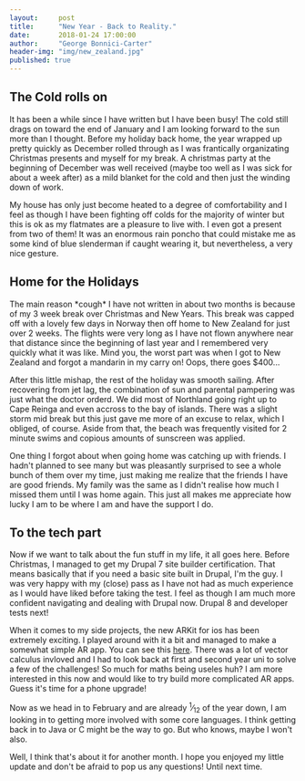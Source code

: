 ```yaml
---
layout:     post
title:      "New Year - Back to Reality."
date:       2018-01-24 17:00:00
author:     "George Bonnici-Carter"
header-img: "img/new_zealand.jpg"
published: true
---
```


<h2 class="section-heading">The Cold rolls on</h2>

<p>It has been a while since I have written but I have been busy! The cold still drags on toward the end of January and I am looking forward to the sun more than I thought. Before my holiday back home, the year wrapped up pretty quickly as December rolled through as I was frantically organizating Christmas presents and myself for my break. A christmas party at the beginning of December was well received (maybe too well as I was sick for about a week after) as a mild blanket for the cold and then just the winding down of work.</p>

<p>My house has only just become heated to a degree of comfortability and I feel as though I have been fighting off colds for the majority of winter but this is ok as my flatmates are a pleasure to live with. I even got a present from two of them! It was an enormous rain poncho that could mistake me as some kind of blue slenderman if caught wearing it, but nevertheless, a very nice gesture.</p>

<h2 class="section-heading">Home for the Holidays</h2>

<p>The main reason *cough* I have not written in about two months is because of my 3 week break over Christmas and New Years. This break was capped off with a lovely few days in Norway then off home to New Zealand for just over 2 weeks. The flights were very long as I have not flown anywhere near that distance since the beginning of last year and I remembered very quickly what it was like. Mind you, the worst part was when I got to New Zealand and forgot a mandarin in my carry on! Oops, there goes $400...</p>

<p>After this little mishap, the rest of the holiday was smooth sailing. After recovering from jet lag, the combination of sun and parental pampering was just what the doctor orderd. We did most of Northland going right up to Cape Reinga and even accross to the bay of islands. There was a slight storm mid break but this just gave me more of an excuse to relax, which I obliged, of course. Aside from that, the beach was frequently visited for 2 minute swims and copious amounts of sunscreen was applied.</p>

<p>One thing I forgot about when going home was catching up with friends. I hadn't planned to see many but was pleasantly surprised to see a whole bunch of them over my time, just making me realize that the friends I have are good friends. My family was the same as I didn't realise how much I missed them until I was home again. This just all makes me appreciate how lucky I am to be where I am and have the support I do.</p>

<h2 class="section-heading">To the tech part</h2>

<p>Now if we want to talk about the fun stuff in my life, it all goes here. Before Christmas, I managed to get my Drupal 7 site builder certification. That means basically that if you need a basic site built in Drupal, I'm the guy. I was very happy with my (close) pass as I have not had as much experience as I would have liked before taking the test. I feel as though I am much more confident navigating and dealing with Drupal now. Drupal 8 and developer tests next! </p>

<p>When it comes to my side projects, the new ARKit for ios has been extremely exciting. I played around with it a bit and managed to make a somewhat simple AR app. You can see this <a href = "https://github.com/GeorgeB123/RealWorldAR">here</a>. There was a lot of vector calculus invloved and I had to look back at first and second year uni to solve a few of the challenges! So much for maths being useles huh? I am more interested in this now and would like to try build more complicated AR apps. Guess it's time for a phone upgrade!</p>

<p>Now as we head in to February and are already <sup>1</sup>&frasl;<sub>12</sub> of the year down, I am looking in to getting more involved with some core languages. I think getting back in to Java or C might be the way to go. But who knows, maybe I won't also.</p>

<p>Well, I think that's about it for another month. I hope you enjoyed my little update and don't be afraid to pop us any questions! Until next time.</p>
